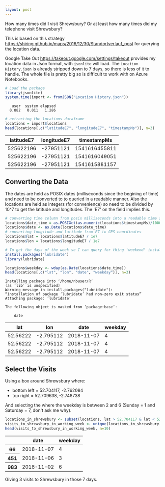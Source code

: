 ```yaml
---
layout: post
---
```


How many times did I visit Shrewsbury?  Or at least how many times did my telephone visit Shrewsbury?

This is based on this strategy <https://shiring.github.io/maps/2016/12/30/Standortverlauf_post> for querying the location data.

Google Take Out <https://takeout.google.com/settings/takeout> provides my location data in Json format, with `jsonlite` will load.  The `Location History.json` is already stripped down to 7 days, so there is less of it to handle.  The whole file is pretty big so is difficult to work with on Azure Notebooks.


```R
# Load the package
library(jsonlite)
system.time(import <- fromJSON("Location History.json"))
```


       user  system elapsed 
      0.882   0.011   1.286 



```R
# extracting the locations dataframe
locations = import$locations
head(locations[,c("latitudeE7", "longitudeE7", "timestampMs")], n=3)
```


<table>
<thead><tr><th>latitudeE7</th><th>longitudeE7</th><th>timestampMs</th></tr></thead>
<tbody>
	<tr><td>525622196    </td><td>-27951121    </td><td>1541616455811</td></tr>
	<tr><td>525622196    </td><td>-27951121    </td><td>1541616049051</td></tr>
	<tr><td>525622196    </td><td>-27951121    </td><td>1541615881157</td></tr>
</tbody>
</table>



## Converting the Data

The dates are held as POSIX dates (milliseconds since the begining of time) and need to be converted to to queried in a readable manner.  Also the locations are held as integers (for convenience) so need to be divided by 10^7 to get the latitude and longitudes.  The 'E7' on the field implies this.


```R
# converting time column from posix milliseconds into a readable time scale
locations$date_time = as.POSIXct(as.numeric(locations$timestampMs)/1000, origin = "1970-01-01")
locations$date <- as.Date(locations$date_time)
# converting longitude and latitude from E7 to GPS coordinates
locations$lat = locations$latitudeE7 / 1e7
locations$lon = locations$longitudeE7 / 1e7

# To get the days of the week so I can query for thing 'weekend' install and load the package `lubridate`
install.packages("lubridate")
library(lubridate)

locations$weekday <- wday(as.Date(locations$date_time))
head(locations[,c("lat", "lon", "date", "weekday")], n=3)

```

    Installing package into ‘/home/nbuser/R’
    (as ‘lib’ is unspecified)
    Warning message in install.packages("lubridate"):
    “installation of package ‘lubridate’ had non-zero exit status”
    Attaching package: ‘lubridate’
    
    The following object is masked from ‘package:base’:
    
        date
    



<table>
<thead><tr><th>lat</th><th>lon</th><th>date</th><th>weekday</th></tr></thead>
<tbody>
	<tr><td>52.56222  </td><td>-2.795112 </td><td>2018-11-07</td><td>4         </td></tr>
	<tr><td>52.56222  </td><td>-2.795112 </td><td>2018-11-07</td><td>4         </td></tr>
	<tr><td>52.56222  </td><td>-2.795112 </td><td>2018-11-07</td><td>4         </td></tr>
</tbody>
</table>



## Select the Visits

Using a box around Shrewsbury where:

* bottom left = 52.704117, -2.762084
* top right = 52.709638, -2.748738 

And selecting the where the weekday is between 2 and 6 (Sunday = 1 and Saturday = 7, don't ask me why).


```R
locations_in_shrewsbury <- subset(locations, lat > 52.704117 & lat < 52.709638 & lon< -2.748738 & lon> -2.762084 & weekday > 1 & weekday < 7)
visits_to_shrewsbury_in_working_week <- unique(locations_in_shrewsbury[c("date","weekday")])
head(visits_to_shrewsbury_in_working_week, n=10)
```


<table>
<thead><tr><th></th><th>date</th><th>weekday</th></tr></thead>
<tbody>
	<tr><th>66</th><td>2018-11-07</td><td>4         </td></tr>
	<tr><th>451</th><td>2018-11-06</td><td>3         </td></tr>
	<tr><th>983</th><td>2018-11-02</td><td>6         </td></tr>
</tbody>
</table>



Giving 3 visits to Shrewsbury in those 7 days.
